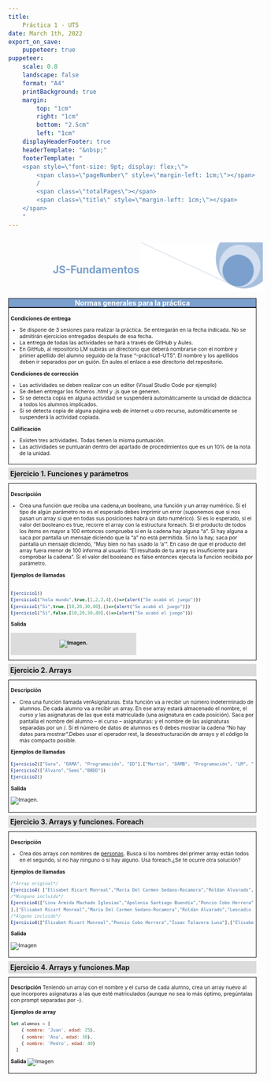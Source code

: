 ```yaml
---
title: 
    Práctica 1 - UT5
date: March 1th, 2022
export_on_save:
    puppeteer: true
puppeteer:
    scale: 0.8
    landscape: false
    format: "A4"
    printBackground: true
    margin:
        top: "1cm"
        right: "1cm"
        bottom: "2.5cm"
        left: "1cm"
    displayHeaderFooter: true
    headerTemplate: "&nbsp;"
    footerTemplate: "
    <span style=\"font-size: 9pt; display: flex;\">
        <span class=\"pageNumber\" style=\"margin-left: 1cm;\"></span>
        /
        <span class=\"totalPages\"></span>
        <span class=\"title\" style=\"margin-left: 1cm;\"></span>
    </span>
    "
---
```


<!--A incluir al principio de la práctica-->
<div>
    <div style="display: flex; padding: 10pt; width: 100%; justify-content: flex-end;align-items: center">
            <div >
                <h2 style="color:#7ba0cd">JS-Fundamentos</h2>
            </div>
            <img height="100" src="img/Fondo.png" />
        </div>
    <div style="display: flex; background-color: #7ba0cd; justify-content: space-between; border-style: solid; border-width: thin;">
        <div style="text-align: center; color:white;font-weight:bold;width:100%">
            Normas generales para la práctica
        </div>
    </div>
  
</div>

<div style="font-size: 75%; border-style: solid; border-width: thin; padding: 3pt;">

**Condiciones de entrega**

* Se dispone de 3 sesiones para realizar la práctica. Se entregarán en la fecha indicada. No se admitirán ejercicios entregados  después de esa fecha.
* La entrega de todas las actividades se hará a través de GitHub y Aules. 
* En GitHub, al repositorio LM subirás un directorio que deberá nombrarse con el nombre y primer apellido del alumno seguido de la frase “-práctica1-UT5”. El nombre y los apellidos deben ir separados por un guión. En aules el enlace a ese directorio del repositorio.

**Condiciones de corrección**

* Las actividades se deben realizar con un editor (Visual Studio Code por ejemplo)
* Se deben entregar los ficheros .html y .js que se generen.
* Si se detecta copia en alguna actividad se suspenderá automáticamente la unidad de didáctica a todos los alumnos implicados.
* Si se detecta copia de alguna página web de internet u otro recurso, automáticamente se suspenderá la actividad copiada.

**Calificación**

* Existen tres actividades. Todas tienen la misma puntuación.
* Las actividades se puntuarán dentro del apartado de procedimientos que es un 10% de la nota de la unidad. 
  
</div>

<div style="padding: 3pt; font-weight: bold; background-color: gainsboro; margin: 5pt 0pt 5pt 0pt;">
Ejercicio 1. Funciones y parámetros
</div>
<div style="font-size: 75%; border-style: solid; border-width: thin; padding: 3pt;">

**Descripción**

* Crea una función que reciba una cadena,un booleano, una función y un array numérico. Si el tipo de algún parámetro no es el esperado debes imprimir un error (suponemos que si nos pasan un array sí que en todas sus posiciones habrá un dato numérico). Si es lo esperado, si el valor del booleano es true, recorre el array con la estructura foreach. Si el producto de todos los ítems en mayor a 100 entonces comprueba si en la cadena hay alguna “a”. Si hay alguna a saca por pantalla un mensaje diciendo que la “a” no está permitida. Si no la hay, saca por pantalla un mensaje diciendo, “Muy bien no has usado la ‘a’”. En caso de que el producto del array fuera menor de 100 informa al usuario: “El resultado de tu array es insuficiente para comprobar la cadena”. Si el valor del booleano es false entonces ejecuta la función recibida por parámetro.


**Ejemplos de llamadas**

```js

Ejercicio1()
Ejercicio1("hola mundo",true,[1,2,3,4],()=>{alert("Se acabó el juego")})
Ejercicio1("Sí",true,[10,20,30,40],()=>{alert("Se acabó el juego")})
Ejercicio1("Sí",false,[10,20,30,40],()=>{alert("Se acabó el juego")})
```
  
**Salida**


<div style="padding: 3pt; font-weight: bold; width:50%;text-align:center;background-color: gainsboro; margin: 5pt 0pt 5pt 0pt;">

![Imagen](img/ejercicio1-pr%C3%A1ctica1-ut5.png). 

</div>
</div>

<div style="padding: 3pt; font-weight: bold; background-color: gainsboro; margin: 5pt 0pt 5pt 0pt;">
    Ejercicio 2. Arrays
</div>
<div style="font-size: 75%; border-style: solid; border-width: thin; padding: 3pt;">

**Descripción**

* Crea una función llamada verAsignaturas. Esta función va a recibir un número indeterminado de alumnos. De cada alumno va a recibir un array. En ese array estará almacenado el nombre, el curso y las asignaturas de las que está matriculado (una asignatura en cada posición). Saca por pantalla el nombre del alumno – el curso – asignaturas:  y el nombre de las asignaturas separadas por un /. Si el número de datos de alumnos es 0 debes mostrar la cadena “No hay datos para mostrar”.Debes usar el operador rest, la desestructuración de arrays y  el código lo más compacto posible.

**Ejemplos de llamadas** 

```js
Ejercicio2(["Sara", "DAMA", "Programación", "ED"],["Martín", "DAMB", "Programación", "LM", "ED", "BBDD", "FOL", "SI"],["Emma", "ASIR","ISO","BBDD","LM"])
Ejercicio2(["Álvaro","Semi","BBDD"])
Ejercicio2()
```

**Salida**

![Imagen](img/ejercicio2-pr%C3%A1ctica1-ut5.png). 

</div>

<div style="padding: 3pt; font-weight: bold; background-color: gainsboro; margin: 5pt 0pt 5pt 0pt;">
    Ejercicio 3. Arrays y funciones. Foreach
</div>
<div style="font-size: 75%; border-style: solid; border-width: thin; padding: 3pt;">

**Descripción**

* Crea dos arrays con nombres de [personas](https://fossbytes.com/tools/random-name-generator). Busca si los nombres del primer array están todos en el segundo, si no hay ninguno o si hay alguno. Usa foreach.¿Se te ocurre otra solución? 
   
**Ejemplos de llamadas** 

```js
/*Array original*/
Ejercicio4( ["Elisabet Ricart Monreal","María Del Carmen Sedano-Rocamora","Roldán Alvarado","Leocadio de Pera","Isaac Talavera Luna"], ["Elisabet Ricart Monreal","María Del Carmen Sedano-Rocamora","Roldán Alvarado","Leocadio de Pera","Isaac Talavera Luna"])
/*Ninguno incluído*/
Ejercicio4(["Lina Armida Machado Iglesias","Apolonia Santiago Buendía","Poncio Cobo Herrera","Rafaela Seco Cañas","Fulgencio Alarcón Lloret"
],["Elisabet Ricart Monreal","María Del Carmen Sedano-Rocamora","Roldán Alvarado","Leocadio de Pera","Isaac Talavera Luna"])
/*Alguno incluido*/
Ejercicio4(["Elisabet Ricart Monreal","Poncio Cobo Herrera","Isaac Talavera Luna"],["Elisabet Ricart Monreal","María Del Carmen Sedano-Rocamora","Roldán Alvarado","Leocadio de Pera","Isaac Talavera Luna"])
```

**Salida**

![Imagen](img/ejercicio3-práctica1-ut5.png)

</div>

<div style="padding: 3pt; font-weight: bold; background-color: gainsboro; margin: 5pt 0pt 5pt 0pt;">
    Ejercicio 4. Arrays y funciones.Map
</div>
<div style="font-size: 75%; border-style: solid; border-width: thin; padding: 3pt;">

**Descripción**
Teniendo un array con el nombre y el curso de cada alumno, crea un array nuevo al que incorpores asignaturas a las que esté matriculados (aunque no sea lo más óptimo, pregúntalas con prompt separadas por -).


**Ejemplos de array** 
```js
let alumnos = [
    { nombre: 'Juan', edad: 25},
    { nombre: 'Ana', edad: 30},
    { nombre: 'Pedro', edad: 40}
  ]
  ```

**Salida**
![Imagen](img/ejercicio4-práctica1-ut5.png)

</div>